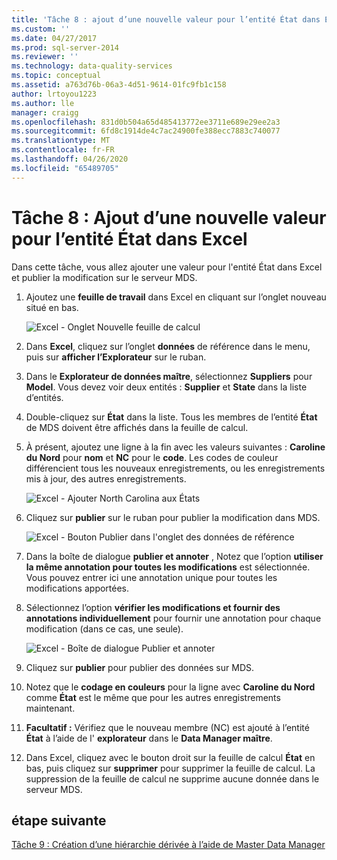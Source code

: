 ```yaml
---
title: 'Tâche 8 : ajout d’une nouvelle valeur pour l’entité État dans Excel | Microsoft Docs'
ms.custom: ''
ms.date: 04/27/2017
ms.prod: sql-server-2014
ms.reviewer: ''
ms.technology: data-quality-services
ms.topic: conceptual
ms.assetid: a763d76b-06a3-4d51-9614-01fc9fb1c158
author: lrtoyou1223
ms.author: lle
manager: craigg
ms.openlocfilehash: 831d0b504a65d485413772ee3711e689e29ee2a3
ms.sourcegitcommit: 6fd8c1914de4c7ac24900fe388ecc7883c740077
ms.translationtype: MT
ms.contentlocale: fr-FR
ms.lasthandoff: 04/26/2020
ms.locfileid: "65489705"
---
```

# <a name="task-8-adding-a-new-value-for-state-entity-in-excel"></a>Tâche 8 : Ajout d’une nouvelle valeur pour l’entité État dans Excel
  Dans cette tâche, vous allez ajouter une valeur pour l'entité État dans Excel et publier la modification sur le serveur MDS.  
  
1.  Ajoutez une **feuille de travail** dans Excel en cliquant sur l’onglet nouveau situé en bas.  
  
     ![Excel - Onglet Nouvelle feuille de calcul](../../2014/tutorials/media/et-addinganewvalueforstateentityinexcel-01.jpg "Excel - Onglet Nouvelle feuille de calcul")  
  
2.  Dans **Excel**, cliquez sur l’onglet **données** de référence dans le menu, puis sur **afficher l’Explorateur** sur le ruban.  
  
3.  Dans le **Explorateur de données maître**, sélectionnez **Suppliers** pour **Model**. Vous devez voir deux entités : **Supplier** et **State** dans la liste d’entités.  
  
4.  Double-cliquez sur **État** dans la liste. Tous les membres de l’entité **État** de MDS doivent être affichés dans la feuille de calcul.  
  
5.  À présent, ajoutez une ligne à la fin avec les valeurs suivantes : **Caroline du Nord** pour **nom** et **NC** pour le **code**. Les codes de couleur différencient tous les nouveaux enregistrements, ou les enregistrements mis à jour, des autres enregistrements.  
  
     ![Excel - Ajouter North Carolina aux États](../../2014/tutorials/media/et-addinganewvalueforstateentityinexcel-02.jpg "Excel - Ajouter North Carolina aux États")  
  
6.  Cliquez sur **publier** sur le ruban pour publier la modification dans MDS.  
  
     ![Excel - Bouton Publier dans l'onglet des données de référence](../../2014/tutorials/media/et-addinganewvalueforstateentityinexcel-03.jpg "Excel - Bouton Publier dans l'onglet des données de référence")  
  
7.  Dans la boîte de dialogue **publier et annoter** , Notez que l’option **utiliser la même annotation pour toutes les modifications** est sélectionnée. Vous pouvez entrer ici une annotation unique pour toutes les modifications apportées.  
  
8.  Sélectionnez l’option **vérifier les modifications et fournir des annotations individuellement** pour fournir une annotation pour chaque modification (dans ce cas, une seule).  
  
     ![Excel - Boîte de dialogue Publier et annoter](../../2014/tutorials/media/et-addinganewvalueforstateentityinexcel-04.jpg "Excel - Boîte de dialogue Publier et annoter")  
  
9. Cliquez sur **publier** pour publier des données sur MDS.  
  
10. Notez que le **codage en couleurs** pour la ligne avec **Caroline du Nord** comme **État** est le même que pour les autres enregistrements maintenant.  
  
11. **Facultatif :** Vérifiez que le nouveau membre (NC) est ajouté à l’entité **État** à l’aide de l' **explorateur** dans le **Data Manager maître**.  
  
12. Dans Excel, cliquez avec le bouton droit sur la feuille de calcul **État** en bas, puis cliquez sur **supprimer** pour supprimer la feuille de calcul. La suppression de la feuille de calcul ne supprime aucune donnée dans le serveur MDS.  
  
## <a name="next-step"></a>étape suivante  
 [Tâche 9 : Création d’une hiérarchie dérivée à l’aide de Master Data Manager](../../2014/tutorials/task-9-creating-a-derived-hierarchy-using-master-data-manager.md)  
  
  
